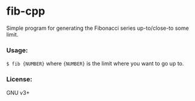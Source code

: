 # fib-cpp
Simple program for generating the Fibonacci series up-to/close-to some limit.

### Usage:
`$ fib {NUMBER}` where `{NUMBER}` is the limit where you want to go up to.

### License:
GNU v3+
